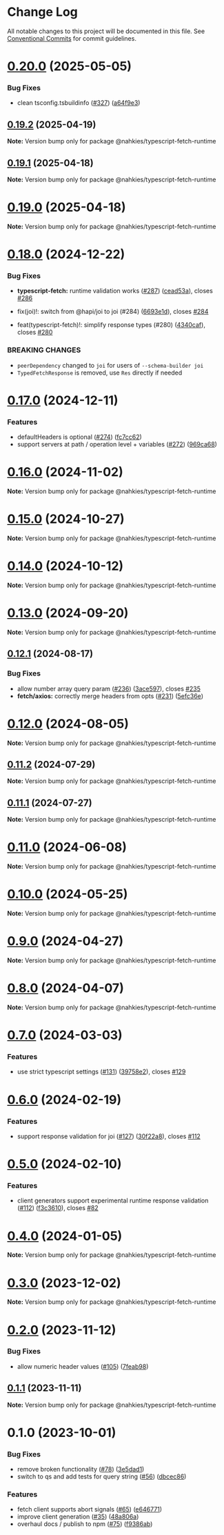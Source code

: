 # Change Log

All notable changes to this project will be documented in this file.
See [Conventional Commits](https://conventionalcommits.org) for commit guidelines.

# [0.20.0](https://github.com/mnahkies/openapi-code-generator/compare/v0.19.2...v0.20.0) (2025-05-05)

### Bug Fixes

- clean tsconfig.tsbuildinfo ([#327](https://github.com/mnahkies/openapi-code-generator/issues/327)) ([a64f9e3](https://github.com/mnahkies/openapi-code-generator/commit/a64f9e3a31a9e981a13594c9aecb27109aca9a3c))

## [0.19.2](https://github.com/mnahkies/openapi-code-generator/compare/v0.19.1...v0.19.2) (2025-04-19)

**Note:** Version bump only for package @nahkies/typescript-fetch-runtime

## [0.19.1](https://github.com/mnahkies/openapi-code-generator/compare/v0.19.0...v0.19.1) (2025-04-18)

**Note:** Version bump only for package @nahkies/typescript-fetch-runtime

# [0.19.0](https://github.com/mnahkies/openapi-code-generator/compare/v0.18.0...v0.19.0) (2025-04-18)

**Note:** Version bump only for package @nahkies/typescript-fetch-runtime

# [0.18.0](https://github.com/mnahkies/openapi-code-generator/compare/v0.17.0...v0.18.0) (2024-12-22)

### Bug Fixes

- **typescript-fetch:** runtime validation works ([#287](https://github.com/mnahkies/openapi-code-generator/issues/287)) ([cead53a](https://github.com/mnahkies/openapi-code-generator/commit/cead53a25272764b012925115d247eb5cd619d49)), closes [#286](https://github.com/mnahkies/openapi-code-generator/issues/286)

- fix(joi)!: switch from @hapi/joi to joi (#284) ([6693e1d](https://github.com/mnahkies/openapi-code-generator/commit/6693e1de7b635bf99b3b41a1f41f66932697d416)), closes [#284](https://github.com/mnahkies/openapi-code-generator/issues/284)
- feat(typescript-fetch)!: simplify response types (#280) ([4340caf](https://github.com/mnahkies/openapi-code-generator/commit/4340caf009684a9034d1b90e4dc4753ab174e131)), closes [#280](https://github.com/mnahkies/openapi-code-generator/issues/280)

### BREAKING CHANGES

- `peerDependency` changed to `joi` for users of
  `--schema-builder joi`
- `TypedFetchResponse` is removed, use `Res` directly if
  needed

# [0.17.0](https://github.com/mnahkies/openapi-code-generator/compare/v0.16.0...v0.17.0) (2024-12-11)

### Features

- defaultHeaders is optional ([#274](https://github.com/mnahkies/openapi-code-generator/issues/274)) ([fc7cc62](https://github.com/mnahkies/openapi-code-generator/commit/fc7cc62cf26d84543606fb52b0a8edaa61655046))
- support servers at path / operation level + variables ([#272](https://github.com/mnahkies/openapi-code-generator/issues/272)) ([969ca68](https://github.com/mnahkies/openapi-code-generator/commit/969ca68e9e069a80b42d6a050cfd7a8cdbbfeb91))

# [0.16.0](https://github.com/mnahkies/openapi-code-generator/compare/v0.15.0...v0.16.0) (2024-11-02)

**Note:** Version bump only for package @nahkies/typescript-fetch-runtime

# [0.15.0](https://github.com/mnahkies/openapi-code-generator/compare/v0.14.0...v0.15.0) (2024-10-27)

**Note:** Version bump only for package @nahkies/typescript-fetch-runtime

# [0.14.0](https://github.com/mnahkies/openapi-code-generator/compare/v0.13.0...v0.14.0) (2024-10-12)

**Note:** Version bump only for package @nahkies/typescript-fetch-runtime

# [0.13.0](https://github.com/mnahkies/openapi-code-generator/compare/v0.12.1...v0.13.0) (2024-09-20)

**Note:** Version bump only for package @nahkies/typescript-fetch-runtime

## [0.12.1](https://github.com/mnahkies/openapi-code-generator/compare/v0.12.0...v0.12.1) (2024-08-17)

### Bug Fixes

- allow number array query param ([#236](https://github.com/mnahkies/openapi-code-generator/issues/236)) ([3ace597](https://github.com/mnahkies/openapi-code-generator/commit/3ace597489bde7103bc8b3fbae6f11238c5c3fdf)), closes [#235](https://github.com/mnahkies/openapi-code-generator/issues/235)
- **fetch/axios:** correctly merge headers from opts ([#231](https://github.com/mnahkies/openapi-code-generator/issues/231)) ([5efc36e](https://github.com/mnahkies/openapi-code-generator/commit/5efc36e5c15d3995c46486677ccce680a5c95602))

# [0.12.0](https://github.com/mnahkies/openapi-code-generator/compare/v0.11.2...v0.12.0) (2024-08-05)

**Note:** Version bump only for package @nahkies/typescript-fetch-runtime

## [0.11.2](https://github.com/mnahkies/openapi-code-generator/compare/v0.11.1...v0.11.2) (2024-07-29)

**Note:** Version bump only for package @nahkies/typescript-fetch-runtime

## [0.11.1](https://github.com/mnahkies/openapi-code-generator/compare/v0.11.0...v0.11.1) (2024-07-27)

**Note:** Version bump only for package @nahkies/typescript-fetch-runtime

# [0.11.0](https://github.com/mnahkies/openapi-code-generator/compare/v0.10.0...v0.11.0) (2024-06-08)

**Note:** Version bump only for package @nahkies/typescript-fetch-runtime

# [0.10.0](https://github.com/mnahkies/openapi-code-generator/compare/v0.9.0...v0.10.0) (2024-05-25)

**Note:** Version bump only for package @nahkies/typescript-fetch-runtime

# [0.9.0](https://github.com/mnahkies/openapi-code-generator/compare/v0.8.0...v0.9.0) (2024-04-27)

**Note:** Version bump only for package @nahkies/typescript-fetch-runtime

# [0.8.0](https://github.com/mnahkies/openapi-code-generator/compare/v0.7.0...v0.8.0) (2024-04-07)

**Note:** Version bump only for package @nahkies/typescript-fetch-runtime

# [0.7.0](https://github.com/mnahkies/openapi-code-generator/compare/v0.6.0...v0.7.0) (2024-03-03)

### Features

- use strict typescript settings ([#131](https://github.com/mnahkies/openapi-code-generator/issues/131)) ([39758e2](https://github.com/mnahkies/openapi-code-generator/commit/39758e2f23d24adde3218e6ce32863e0fd587f7d)), closes [#129](https://github.com/mnahkies/openapi-code-generator/issues/129)

# [0.6.0](https://github.com/mnahkies/openapi-code-generator/compare/v0.5.0...v0.6.0) (2024-02-19)

### Features

- support response validation for joi ([#127](https://github.com/mnahkies/openapi-code-generator/issues/127)) ([30f22a8](https://github.com/mnahkies/openapi-code-generator/commit/30f22a87b6465d251e1154216f708ea4fb9d5dc3)), closes [#112](https://github.com/mnahkies/openapi-code-generator/issues/112)

# [0.5.0](https://github.com/mnahkies/openapi-code-generator/compare/v0.4.0...v0.5.0) (2024-02-10)

### Features

- client generators support experimental runtime response validation ([#112](https://github.com/mnahkies/openapi-code-generator/issues/112)) ([f3c3610](https://github.com/mnahkies/openapi-code-generator/commit/f3c361074db22d3de0db044d34cffd2e36772429)), closes [#82](https://github.com/mnahkies/openapi-code-generator/issues/82)

# [0.4.0](https://github.com/mnahkies/openapi-code-generator/compare/v0.3.0...v0.4.0) (2024-01-05)

**Note:** Version bump only for package @nahkies/typescript-fetch-runtime

# [0.3.0](https://github.com/mnahkies/openapi-code-generator/compare/v0.2.0...v0.3.0) (2023-12-02)

**Note:** Version bump only for package @nahkies/typescript-fetch-runtime

# [0.2.0](https://github.com/mnahkies/openapi-code-generator/compare/v0.1.1...v0.2.0) (2023-11-12)

### Bug Fixes

- allow numeric header values ([#105](https://github.com/mnahkies/openapi-code-generator/issues/105)) ([7feab98](https://github.com/mnahkies/openapi-code-generator/commit/7feab98733584221c28dd1f9b8e1f3097d58e28f))

## [0.1.1](https://github.com/mnahkies/openapi-code-generator/compare/v0.1.0...v0.1.1) (2023-11-11)

**Note:** Version bump only for package @nahkies/typescript-fetch-runtime

# 0.1.0 (2023-10-01)

### Bug Fixes

- remove broken functionality ([#78](https://github.com/mnahkies/openapi-code-generator/issues/78)) ([3e5dad1](https://github.com/mnahkies/openapi-code-generator/commit/3e5dad197d893eef847686d6ccfa19f046d7308e))
- switch to qs and add tests for query string ([#56](https://github.com/mnahkies/openapi-code-generator/issues/56)) ([dbcec86](https://github.com/mnahkies/openapi-code-generator/commit/dbcec86d19932a1ed3180934bebea811c240aff7))

### Features

- fetch client supports abort signals ([#65](https://github.com/mnahkies/openapi-code-generator/issues/65)) ([e646771](https://github.com/mnahkies/openapi-code-generator/commit/e646771a75643e8b53525ef9693c082ab372c22d))
- improve client generation ([#35](https://github.com/mnahkies/openapi-code-generator/issues/35)) ([48a806a](https://github.com/mnahkies/openapi-code-generator/commit/48a806a18480565e4299f2b37555bf630f864258))
- overhaul docs / publish to npm ([#75](https://github.com/mnahkies/openapi-code-generator/issues/75)) ([f9386ab](https://github.com/mnahkies/openapi-code-generator/commit/f9386ab74ef3e7c6eff7040bd86d4efeccdfd868))
